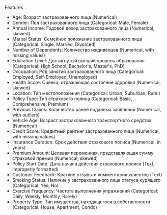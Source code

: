 Features
  * Age: Возраст застрахованного лица (Numerical)
  * Gender: Пол застрахованного лица (Categorical: Male, Female)
  * Annual Income: Годовой доход застрахованного лица (Numerical, skewed)
  * Marital Status: Семейное положение застрахованного лица (Categorical: Single, Married, Divorced)
  * Number of Dependents: Количество иждивенцев (Numerical, with missing values)
  * Education Level: Достигнутый высший уровень образования (Categorical: High School, Bachelor's, Master's, PhD)
  * Occupation: Род занятий застрахованного лица (Categorical: Employed, Self-Employed, Unemployed)
  * Health Score: Оценка, отражающая состояние здоровья (Numerical, skewed)
  * Location: Тип местоположения (Categorical: Urban, Suburban, Rural)
  * Policy Type: Тип страхового полиса (Categorical: Basic, Comprehensive, Premium)
  * Previous Claims: Количество ранее поданных заявлений (Numerical, with outliers)
  * Vehicle Age: Возраст застрахованного транспортного средства (Numerical)
  * Credit Score: Кредитный рейтинг застрахованного лица (Numerical, with missing values)
  * Insurance Duration: Срок действия страхового полиса (Numerical, in years)
  * Premium Amount: Целевая переменная, представляющая сумму страховой премии (Numerical, skewed)
  * Policy Start Date: Дата начала действия страхового полиса (Text, improperly formatted)
  * Customer Feedback: Краткие отзывы и комментарии клиентов (Text)
  * Smoking Status: Наличие у застрахованного лица статуса курящего (Categorical: Yes, No)
  * Exercise Frequency: Частота выполнения упражнений (Categorical: Daily, Weekly, Monthly, Rarely)
  * Property Type: Тип имущества, находящегося в собственности (Categorical: House, Apartment, Condo)